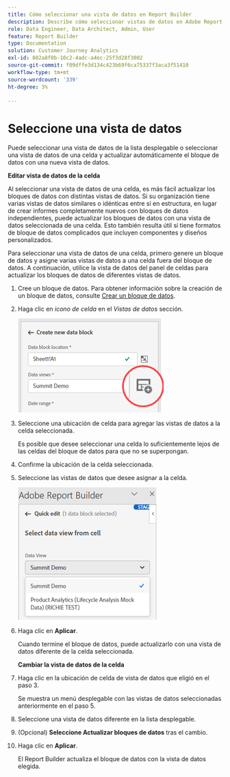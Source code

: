 ```yaml
---
title: Cómo seleccionar una vista de datos en Report Builder
description: Describe cómo seleccionar vistas de datos en Adobe Report Builder
role: Data Engineer, Data Architect, Admin, User
feature: Report Builder
type: Documentation
solution: Customer Journey Analytics
exl-id: 802a8f0b-10c2-4adc-a4ec-25f3d28f3002
source-git-commit: f09dffe3d134c423b69f6ca75337f3aca3f51410
workflow-type: tm+mt
source-wordcount: '339'
ht-degree: 3%

---
```


# Seleccione una vista de datos

Puede seleccionar una vista de datos de la lista desplegable o seleccionar una vista de datos de una celda y actualizar automáticamente el bloque de datos con una nueva vista de datos.

**Editar vista de datos de la celda**

Al seleccionar una vista de datos de una celda, es más fácil actualizar los bloques de datos con distintas vistas de datos. Si su organización tiene varias vistas de datos similares o idénticas entre sí en estructura, en lugar de crear informes completamente nuevos con bloques de datos independientes, puede actualizar los bloques de datos con una vista de datos seleccionada de una celda. Esto también resulta útil si tiene formatos de bloque de datos complicados que incluyen componentes y diseños personalizados.

Para seleccionar una vista de datos de una celda, primero genere un bloque de datos y asigne varias vistas de datos a una celda fuera del bloque de datos. A continuación, utilice la vista de datos del panel de celdas para actualizar los bloques de datos de diferentes vistas de datos.

1. Cree un bloque de datos.
Para obtener información sobre la creación de un bloque de datos, consulte [Crear un bloque de datos](/help/report-builder/create-a-data-block.md).

1. Haga clic en *icono de celda* en el *Vistas de datos* sección.

   ![Icono de celda](/help/report-builder/assets/cell-icon.png)

1. Seleccione una ubicación de celda para agregar las vistas de datos a la celda seleccionada.

   Es posible que desee seleccionar una celda lo suficientemente lejos de las celdas del bloque de datos para que no se superpongan.

1. Confirme la ubicación de la celda seleccionada.

1. Seleccione las vistas de datos que desee asignar a la celda.

   ![Icono de celda](/help/report-builder/assets/select-data-view.png)

1. Haga clic en **Aplicar**.

   Cuando termine el bloque de datos, puede actualizarlo con una vista de datos diferente de la celda seleccionada.

   **Cambiar la vista de datos de la celda**

1. Haga clic en la ubicación de celda de vista de datos que eligió en el paso 3.

   Se muestra un menú desplegable con las vistas de datos seleccionadas anteriormente en el paso 5.

1. Seleccione una vista de datos diferente en la lista desplegable.

1. (Opcional) **Seleccione Actualizar bloques de datos** tras el cambio.

1. Haga clic en **Aplicar**.

   El Report Builder actualiza el bloque de datos con la vista de datos elegida.
